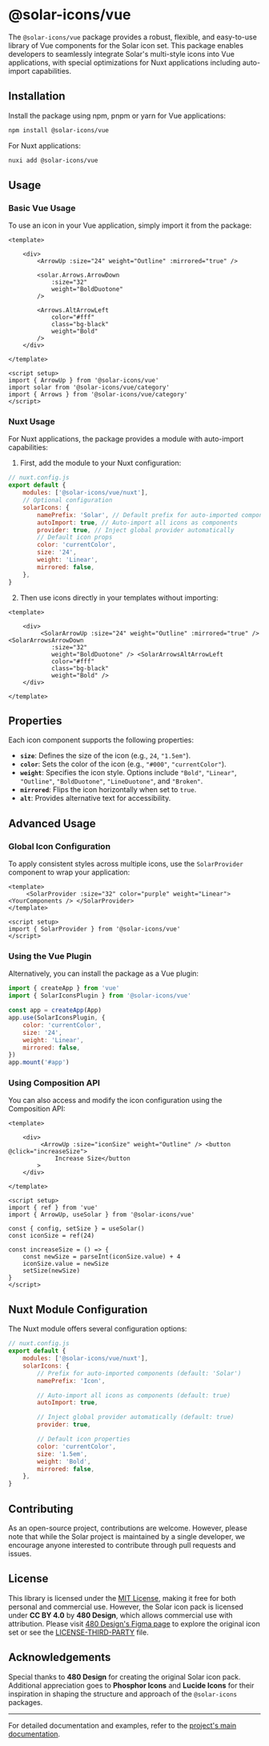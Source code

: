 # @solar-icons/vue

The `@solar-icons/vue` package provides a robust, flexible, and easy-to-use library of Vue components for the Solar icon set. This package enables developers to seamlessly integrate Solar's multi-style icons into Vue applications, with special optimizations for Nuxt applications including auto-import capabilities.

## Installation

Install the package using npm, pnpm or yarn for Vue applications:

```bash
npm install @solar-icons/vue
```

For Nuxt applications:

```bash
nuxi add @solar-icons/vue
```

## Usage

### Basic Vue Usage

To use an icon in your Vue application, simply import it from the package:

```vue
<template>

    <div>
        <ArrowUp :size="24" weight="Outline" :mirrored="true" /> 
         
        <solar.Arrows.ArrowDown
            :size="32"
            weight="BoldDuotone" 
        />
        
        <Arrows.AltArrowLeft
            color="#fff"
            class="bg-black"
            weight="Bold" 
        />
    </div>

</template>

<script setup>
import { ArrowUp } from '@solar-icons/vue'
import solar from '@solar-icons/vue/category'
import { Arrows } from '@solar-icons/vue/category'
</script>
```

### Nuxt Usage

For Nuxt applications, the package provides a module with auto-import capabilities:

1. First, add the module to your Nuxt configuration:

```js
// nuxt.config.js
export default {
    modules: ['@solar-icons/vue/nuxt'],
    // Optional configuration
    solarIcons: {
        namePrefix: 'Solar', // Default prefix for auto-imported components
        autoImport: true, // Auto-import all icons as components
        provider: true, // Inject global provider automatically
        // Default icon props
        color: 'currentColor',
        size: '24',
        weight: 'Linear',
        mirrored: false,
    },
}
```

2. Then use icons directly in your templates without importing:

```vue
<template>

    <div>
         <SolarArrowUp :size="24" weight="Outline" :mirrored="true" /> <SolarArrowsArrowDown
            :size="32"
            weight="BoldDuotone" /> <SolarArrowsAltArrowLeft
            color="#fff"
            class="bg-black"
            weight="Bold" />
    </div>

</template>
```

## Properties

Each icon component supports the following properties:

- **`size`**: Defines the size of the icon (e.g., `24`, `"1.5em"`).
- **`color`**: Sets the color of the icon (e.g., `"#000"`, `"currentColor"`).
- **`weight`**: Specifies the icon style. Options include `"Bold"`, `"Linear"`, `"Outline"`, `"BoldDuotone"`, `"LineDuotone"`, and `"Broken"`.
- **`mirrored`**: Flips the icon horizontally when set to `true`.
- **`alt`**: Provides alternative text for accessibility.

## Advanced Usage

### Global Icon Configuration

To apply consistent styles across multiple icons, use the `SolarProvider` component to wrap your application:

```vue
<template>
     <SolarProvider :size="32" color="purple" weight="Linear"> <YourComponents /> </SolarProvider>
</template>

<script setup>
import { SolarProvider } from '@solar-icons/vue'
</script>
```

### Using the Vue Plugin

Alternatively, you can install the package as a Vue plugin:

```js
import { createApp } from 'vue'
import { SolarIconsPlugin } from '@solar-icons/vue'

const app = createApp(App)
app.use(SolarIconsPlugin, {
    color: 'currentColor',
    size: '24',
    weight: 'Linear',
    mirrored: false,
})
app.mount('#app')
```

### Using Composition API

You can also access and modify the icon configuration using the Composition API:

```vue
<template>

    <div>
         <ArrowUp :size="iconSize" weight="Outline" /> <button @click="increaseSize">
             Increase Size</button
        >
    </div>

</template>

<script setup>
import { ref } from 'vue'
import { ArrowUp, useSolar } from '@solar-icons/vue'

const { config, setSize } = useSolar()
const iconSize = ref(24)

const increaseSize = () => {
    const newSize = parseInt(iconSize.value) + 4
    iconSize.value = newSize
    setSize(newSize)
}
</script>
```

## Nuxt Module Configuration

The Nuxt module offers several configuration options:

```js
// nuxt.config.js
export default {
    modules: ['@solar-icons/vue/nuxt'],
    solarIcons: {
        // Prefix for auto-imported components (default: 'Solar')
        namePrefix: 'Icon',

        // Auto-import all icons as components (default: true)
        autoImport: true,

        // Inject global provider automatically (default: true)
        provider: true,

        // Default icon properties
        color: 'currentColor',
        size: '1.5em',
        weight: 'Bold',
        mirrored: false,
    },
}
```

## Contributing

As an open-source project, contributions are welcome. However, please note that while the Solar project is maintained by a single developer, we encourage anyone interested to contribute through pull requests and issues.

## License

This library is licensed under the [MIT License](./LICENSE), making it free for both personal and commercial use. However, the Solar icon pack is licensed under **CC BY 4.0** by **480 Design**, which allows commercial use with attribution. Please visit [480 Design's Figma page](https://www.figma.com/community/file/1166831539721848736) to explore the original icon set or see the [LICENSE-THIRD-PARTY](./LICENSE-THIRD-PARTY) file.

## Acknowledgements

Special thanks to **480 Design** for creating the original Solar icon pack. Additional appreciation goes to **Phosphor Icons** and **Lucide Icons** for their inspiration in shaping the structure and approach of the `@solar-icons` packages.

---

For detailed documentation and examples, refer to the [project's main documentation](https://solar-icons.vercel.app/docs/packages/vue).
